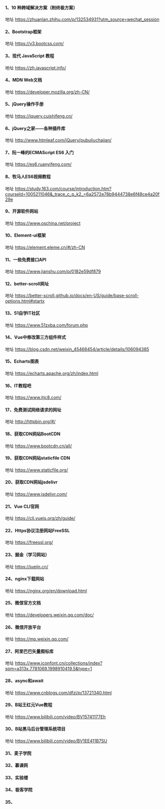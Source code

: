 #### 1、10 种跨域解决方案（附终极方案）

地址 https://zhuanlan.zhihu.com/p/132534931?utm_source=wechat_session

#### 2、Bootstrap框架

地址 https://v3.bootcss.com/

#### 3、现代 JavaScript 教程

地址 https://zh.javascript.info/

#### 4、MDN Web文档

地址 https://developer.mozilla.org/zh-CN/

#### 5、jQuery操作手册

地址 https://jquery.cuishifeng.cn/

#### 6、jQuery之家——各种插件库

地址 http://www.htmleaf.com/jQuery/pubuliuchajian/

#### 7、阮一峰的ECMAScript ES6 入门

地址 https://es6.ruanyifeng.com/

#### 8、牧马人ES6视频教程

地址 https://study.163.com/course/introduction.htm?courseId=1005211046&_trace_c_p_k2_=6a2572e78b9444738e6f48ce4a20f29e

#### 9、开源软件网站

地址 https://www.oschina.net/project

#### 10、Element-ui框架

地址 https://element.eleme.cn/#/zh-CN

#### 11、一些免费接口API

地址 https://www.jianshu.com/p/0182e59df879

#### 12、better-scroll网址

地址 https://better-scroll.github.io/docs/en-US/guide/base-scroll-options.html#startx

#### 13、51自学IT社区

地址 https://www.51zxba.com/forum.php

#### 14、Vue中修改第三方组件样式

地址 https://blog.csdn.net/weixin_45468454/article/details/106094385

#### 15、Echarts图表

地址 https://echarts.apache.org/zh/index.html

#### 16、IT教程吧

地址 https://www.itjc8.com/

#### 17、免费测试网络请求的网址

地址 http://httpbin.org/#/

#### 18、获取CDN网站BootCDN

地址 https://www.bootcdn.cn/all/

#### 19、获取CDN网站staticfile CDN

地址 https://www.staticfile.org/

#### 20、获取CDN网站jsdelivr

地址 https://www.jsdelivr.com/

#### 21、Vue CLI官网

地址 https://cli.vuejs.org/zh/guide/

#### 22、Https协议注册网站FreeSSL

地址 https://freessl.org/

#### 23、掘金（学习网站）

地址 https://juejin.cn/

#### 24、nginx下载网站

地址 https://nginx.org/en/download.html

#### 25、微信官方文档

地址 https://developers.weixin.qq.com/doc/

#### 26、微信开放平台

地址 https://mp.weixin.qq.com/

#### 27、阿里巴巴矢量图标库

地址 https://www.iconfont.cn/collections/index?spm=a313x.7781069.1998910419.5&type=1

#### 28、async和await

地址 https://www.cnblogs.com/dfzj/p/13721340.html

#### 29、B站王红元Vue教程

地址 https://www.bilibili.com/video/BV15741177Eh

#### 30、B站黑马后台管理系统项目

地址 https://www.bilibili.com/video/BV1EE411B7SU

#### 31、麦子学院

#### 32、慕课网

#### 33、实验楼

#### 34、极客学院

#### 35、

